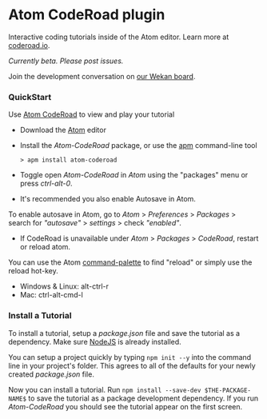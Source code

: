 # Atom CodeRoad plugin

Interactive coding tutorials inside of the Atom editor. Learn more at [coderoad.io](https://coderoad.github.io).

*Currently beta. Please post issues.*

Join the development conversation on [our Wekan board](https://coderoad.herokuapp.com).


### QuickStart

Use [Atom CodeRoad](https://github.com/coderoad/atom-coderoad) to view and play your tutorial

* Download the [Atom](https://atom.io/) editor

* Install the *Atom-CodeRoad* package, or use the [apm](https://github.com/atom/apm) command-line tool

      > apm install atom-coderoad

* Toggle open *Atom-CodeRoad* in *Atom* using the "packages" menu or press *ctrl-alt-0*.

* It's recommended you also enable Autosave in Atom.

To enable autosave in Atom, go to *Atom* > *Preferences* > *Packages* > search for *"autosave"* > *settings* > check *"enabled"*.

* If CodeRoad is unavailable under *Atom* > *Packages* > *CodeRoad*, restart or reload atom.

You can use the Atom [command-palette](https://atom.io/docs/latest/getting-started-atom-basics#command-palette) to find "reload" or simply use the reload hot-key.

* Windows & Linux: alt-ctrl-r
* Mac: ctrl-alt-cmd-l

### Install a Tutorial

To install a tutorial, setup a *package.json* file and save the tutorial as a dependency. Make sure [NodeJS](nodejs.org) is already installed.

You can setup a project quickly by typing `npm init --y` into the command line in your project's folder. This agrees to all of the defaults for your newly created *package.json* file.

Now you can install a tutorial. Run `npm install --save-dev $THE-PACKAGE-NAME$` to save the tutorial as a package development dependency. If you run *Atom-CodeRoad* you should see the tutorial appear on the first screen.
